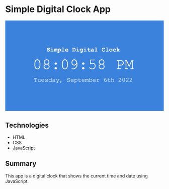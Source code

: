# Simple Digital Clock App

![alt text](https://github.com/j-otterbox/digital-clock-app/blob/main/Screen%20Shot%202022-09-06%20at%208.09.59%20PM.png "Clock App Screenshot")

## Technologies
* HTML
* CSS
* JavaScript

## Summary
This app is a digital clock that shows the current time and date using JavaScript. 
